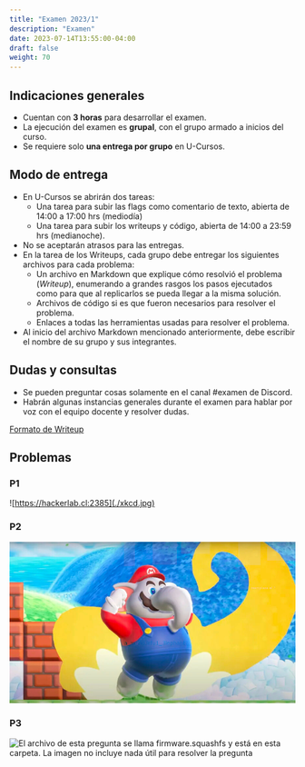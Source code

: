 ```yaml
---
title: "Examen 2023/1"
description: "Examen"
date: 2023-07-14T13:55:00-04:00
draft: false
weight: 70
---
```

## Indicaciones generales

* Cuentan con **3 horas** para desarrollar el examen.
* La ejecución del examen es **grupal**, con el grupo armado a inicios del curso.
* Se requiere solo **una entrega por grupo** en U-Cursos.

## Modo de entrega

* En U-Cursos se abrirán dos tareas:
    * Una tarea para subir las flags como comentario de texto, abierta de 14:00 a 17:00 hrs (mediodía)
    * Una tarea para subir los writeups y código, abierta de 14:00 a 23:59 hrs (medianoche).
* No se aceptarán atrasos para las entregas.
* En la tarea de los Writeups, cada grupo debe entregar los siguientes archivos para cada problema:
    * Un archivo en Markdown que explique cómo resolvió el problema (_Writeup_), enumerando a grandes rasgos los pasos ejecutados como para que al replicarlos se pueda llegar a la misma solución.
    * Archivos de código si es que fueron necesarios para resolver el problema.
    * Enlaces a todas las herramientas usadas para resolver el problema.
* Al inicio del archivo Markdown mencionado anteriormente, debe escribir el nombre de su grupo y sus integrantes.

## Dudas y consultas

* Se pueden preguntar cosas solamente en el canal #examen de Discord.
* Habrán algunas instancias generales durante el examen para hablar por voz con el equipo docente y resolver dudas.

[Formato de Writeup](./writeup.txt)

## Problemas

### P1

![https://hackerlab.cl:2385](./xkcd.jpg)

### P2

![elefante!](./elefante!.jpg)


### P3

![El archivo de esta pregunta se llama firmware.squashfs y está en esta carpeta. La imagen no incluye nada útil para resolver la pregunta](./tplink.jpg)
